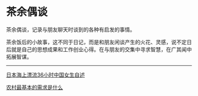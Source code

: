# 茶余偶谈

茶余偶谈，记录与朋友聊天时谈到的各种有启发的事情。

茶余饭后的小故事，这不同于日记，而是和朋友闲谈产生的火花、灵感，说不定日后就是自己的思想成果和工作创业心得。在与朋友的交集中寻求智慧，在广其闻中拓展智谋。

----

[日本海上漂流36小时中国女生自述](./%E6%97%A5%E6%9C%AC%E6%B5%B7%E4%B8%8A%E6%BC%82%E6%B5%8136%E5%B0%8F%E6%97%B6%E4%B8%AD%E5%9B%BD%E5%A5%B3%E7%94%9F%E8%87%AA%E8%BF%B0.md)

[农村最基本的需求是什么](./%E5%86%9C%E6%9D%91%E6%9C%80%E5%9F%BA%E6%9C%AC%E7%9A%84%E9%9C%80%E6%B1%82%E6%98%AF%E4%BB%80%E4%B9%88.md)